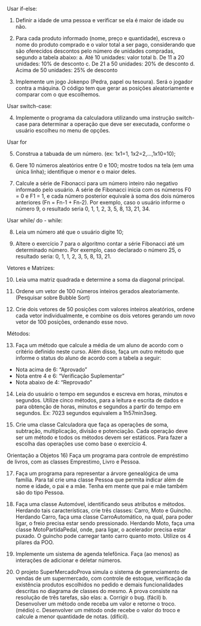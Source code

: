Usar if-else:

1) Definir a idade de uma pessoa e verificar se ela é maior de idade ou
não.

2) Para cada produto informado (nome, preço e quantidade), escreva o
nome do produto comprado e o valor total a ser pago, considerando
que são oferecidos descontos pelo número de unidades compradas,
segundo a tabela abaixo:
a. Até 10 unidades: valor total
b. De 11 a 20 unidades: 10% de desconto
c. De 21 a 50 unidades: 20% de desconto
d. Acima de 50 unidades: 25% de desconto

3) Implemente um jogo Jokenpo (Pedra, papel ou tesoura). Será o
jogador contra a máquina. O código tem que gerar as posições
aleatoriamente e comparar com o que escolhemos.

Usar switch-case:

4) Implemente o programa da calculadora utilizando uma instrução
switch-case para determinar a operação que deve ser executada,
conforme o usuário escolheu no menu de opções.

Usar for

5) Construa a tabuada de um número. (ex: 1x1=1,
1x2=2,...,1x10=10);

6) Gere 10 números aleatórios entre 0 e 100; mostre todos na tela
(em uma única linha); identifique o menor e o maior deles.

7) Calcule a série de Fibonacci para um número inteiro não negativo
informado pelo usuário. A série de Fibonacci inicia com os
números F0 = 0 e F1 = 1, e cada número posterior equivale à soma
dos dois números anteriores (Fn = Fn-1 + Fn-2). Por exemplo, caso
o usuário informe o número 9, o resultado seria 0, 1, 1, 2, 3, 5,
8, 13, 21, 34.

Usar while/ do - while:

8) Leia um número até que o usuário digite 10;

9) Altere o exercício 7 para o algoritmo contar a série Fibonacci até
um determinado número. Por exemplo, caso declarado o número
25, o resultado seria: 0, 1, 1, 2, 3, 5, 8, 13, 21.

Vetores e Matrizes:

10) Leia uma matriz quadrada e determine a soma da diagonal
principal.

11) Ordene um vetor de 100 números inteiros gerados
aleatoriamente. (Pesquisar sobre Bubble Sort)

12) Crie dois vetores de 50 posições com valores inteiros aleatórios,
ordene cada vetor individualmente, e combine os dois vetores
gerando um novo vetor de 100 posições, ordenando esse novo.

Métodos:

13) Faça um método que calcule a média de um aluno de acordo
com o critério definido neste curso. Além disso, faça um outro
método que informe o status do aluno de acordo com a tabela a
seguir:
- Nota acima de 6: “Aprovado”
- Nota entre 4 e 6: “Verificação Suplementar”
- Nota abaixo de 4: “Reprovado”

14) Leia do usuário o tempo em segundos e escreva em horas,
minutos e segundos. Utilize cinco métodos, para a leitura e escrita
de dados e para obtenção de horas, minutos e segundos a partir
do tempo em segundos.
Ex: 7023 segundos equivalem a 1h57min3seg.

15) Crie uma classe Calculadora que faça as operações de soma,
subtração, multiplicação, divisão e potenciação. Cada operação
deve ser um método e todos os métodos devem ser estáticos.
Para fazer a escolha das operações use como base o exercício 4.

Orientação a Objetos
16) Faça um programa para controle de empréstimo de livros, com
as classes Emprestimo, Livro e Pessoa.

17) Faça um programa para representar a árvore genealógica de
uma família. Para tal crie uma classe Pessoa que permita indicar
além de nome e idade, o pai e a mãe. Tenha em mente que pai e
mãe também são do tipo Pessoa.

18) Faça uma classe Automóvel, identificando seus atributos e
métodos. Herdando tais características, crie três classes: Carro,
Moto e Guincho. Herdando Carro, faça uma classe
CarroAutomático, na qual, para poder ligar, o freio precisa estar
sendo pressionado. Herdando Moto, faça uma classe
MotoPartidaPedal, onde, para ligar, o acelerador precisa estar
puxado. O guincho pode carregar tanto carro quanto moto. Utilize
os 4 pilares da POO.

19) Implemente um sistema de agenda telefônica. Faça (ao menos)
as interações de adicionar e deletar números.

20) O projeto SuperMercadoProva simula o sistema de
gerenciamento de vendas de um supermercado, com controle de
estoque, verificação da existência produtos escolhidos no pedido
e demais funcionalidades descritas no diagrama de classes do
mesmo. A prova consiste na resolução de três tarefas, são elas:
a. Corrigir o bug. (fácil)
b. Desenvolver um método onde receba um valor e retorne o
troco. (médio)
c. Desenvolver um método onde recebe o valor do troco e
calcule a menor quantidade de notas. (difícil).


